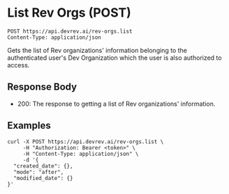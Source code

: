 # List Rev Orgs (POST)

```http
POST https://api.devrev.ai/rev-orgs.list
Content-Type: application/json
```

Gets the list of Rev organizations' information belonging to the
authenticated user's Dev Organization which the user is also authorized
to access.




## Response Body

- 200: The response to getting a list of Rev organizations' information.


## Examples

```shell
curl -X POST https://api.devrev.ai/rev-orgs.list \
     -H "Authorization: Bearer <token>" \
     -H "Content-Type: application/json" \
     -d '{
  "created_date": {},
  "mode": "after",
  "modified_date": {}
}'
```